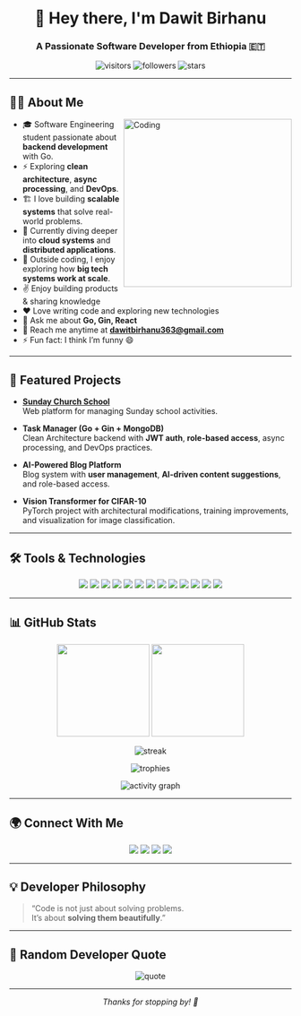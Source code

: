 <!-- Profile Title -->
<h1 align="center">👋 Hey there, I'm Dawit Birhanu</h1>
<h3 align="center">A Passionate Software Developer from Ethiopia 🇪🇹</h3>

<p align="center">
  <img src="https://komarev.com/ghpvc/?username=dawit2-4&label=Profile%20Visitors&style=flat" alt="visitors"/>
  <img src="https://img.shields.io/github/followers/dawit2-4?label=Followers&style=social" alt="followers"/>
  <img src="https://img.shields.io/github/stars/dawit2-4?affiliations=OWNER%2CCOLLABORATOR" alt="stars"/>
</p>

---

## 👨‍💻 About Me  

<img align="right" alt="Coding" width="300" src="https://i.pinimg.com/originals/81/17/8b/81178b47a8598f0c81c4799f2cdd4057.gif">

- 🎓 Software Engineering student passionate about **backend development** with Go.  
- ⚡ Exploring **clean architecture**, **async processing**, and **DevOps**.  
- 🏗️ I love building **scalable systems** that solve real-world problems.  
- 🌱 Currently diving deeper into **cloud systems** and **distributed applications**.  
- 🧩 Outside coding, I enjoy exploring how **big tech systems work at scale**.  
- ✌️ Enjoy building products & sharing knowledge  
- ❤️ Love writing code and exploring new technologies  
- 💬 Ask me about **Go, Gin, React**  
- 📧 Reach me anytime at **dawitbirhanu363@gmail.com**  
- ⚡ Fun fact: I think I’m funny 😄  

---

## 🚀 Featured Projects  

- **[Sunday Church School](https://github.com/dawit2-4/senbet-tmrtbet)**  
  Web platform for managing Sunday school activities.  

- **Task Manager (Go + Gin + MongoDB)**  
  Clean Architecture backend with **JWT auth**, **role-based access**, async processing, and DevOps practices.  

- **AI-Powered Blog Platform**  
  Blog system with **user management**, **AI-driven content suggestions**, and role-based access.  

- **Vision Transformer for CIFAR-10**  
  PyTorch project with architectural modifications, training improvements, and visualization for image classification.  

---

## 🛠️ Tools & Technologies  

<p align="center">
  <img src="https://img.shields.io/badge/Go-00ADD8?style=flat&logo=go&logoColor=white"/>
  <img src="https://img.shields.io/badge/Gin-00ADD8?style=flat&logo=go&logoColor=white"/>
  <img src="https://img.shields.io/badge/JavaScript-F7DF1E?style=flat&logo=javascript&logoColor=black"/>
  <img src="https://img.shields.io/badge/TypeScript-007ACC?style=flat&logo=typescript&logoColor=white"/>
  <img src="https://img.shields.io/badge/Python-3776AB?style=flat&logo=python&logoColor=white"/>
  <img src="https://img.shields.io/badge/C++-00599C?style=flat&logo=c%2B%2B&logoColor=white"/>
  <img src="https://img.shields.io/badge/React-20232A?style=flat&logo=react&logoColor=61DAFB"/>
  <img src="https://img.shields.io/badge/Tailwind_CSS-38B2AC?style=flat&logo=tailwind-css&logoColor=white"/>
  <img src="https://img.shields.io/badge/MongoDB-4EA94B?style=flat&logo=mongodb&logoColor=white"/>
  <img src="https://img.shields.io/badge/PostgreSQL-316192?style=flat&logo=postgresql&logoColor=white"/>
  <img src="https://img.shields.io/badge/MySQL-005C84?style=flat&logo=mysql&logoColor=white"/>
  <img src="https://img.shields.io/badge/Docker-2496ED?style=flat&logo=docker&logoColor=white"/>
  <img src="https://img.shields.io/badge/Linux-FCC624?style=flat&logo=linux&logoColor=black"/>
</p>

---

## 📊 GitHub Stats  

<p align="center">
  <img src="https://github-readme-stats.vercel.app/api?username=dawit2-4&show_icons=true&theme=tokyonight" height="165"/>
  <img src="https://github-readme-stats.vercel.app/api/top-langs/?username=dawit2-4&layout=compact&theme=tokyonight" height="165"/>
</p>

<p align="center">
  <img src="https://github-readme-streak-stats.herokuapp.com/?user=dawit2-4&theme=tokyonight" alt="streak"/>
</p>

<p align="center">
  <img src="https://github-profile-trophy.vercel.app/?username=dawit2-4&theme=onedark&margin-w=10" alt="trophies"/>
</p>

<p align="center">
  <img src="https://github-readme-activity-graph.vercel.app/graph?username=dawit2-4&radius=8&area=true&theme=react-dark" alt="activity graph"/>
</p>

---

## 🌍 Connect With Me  

<p align="center">
  <a href="https://github.com/dawit2-4"><img src="https://img.shields.io/badge/GitHub-100000?style=flat&logo=github&logoColor=white"/></a>
  <a href="https://leetcode.com/u/dawit_birhanu/"><img src="https://img.shields.io/badge/LeetCode-FFA116?style=flat&logo=LeetCode&logoColor=white"/></a>
  <a href="https://codeforces.com/profile/dawit24"><img src="https://img.shields.io/badge/Codeforces-1F8ACB?style=flat&logo=codeforces&logoColor=white"/></a>
  <a href="mailto:dawitbirhanu363@gmail.com"><img src="https://img.shields.io/badge/Email-D14836?style=flat&logo=gmail&logoColor=white"/></a>
</p>

---

## 💡 Developer Philosophy  

> “Code is not just about solving problems.  
> It’s about **solving them beautifully**.”  

---

## 🎲 Random Developer Quote  

<p align="center">
  <img src="https://quotes-github-readme.vercel.app/api?type=horizontal&theme=radical" alt="quote"/>
</p>

---
<p align="center"><em>Thanks for stopping by! 🚀</em></p>

